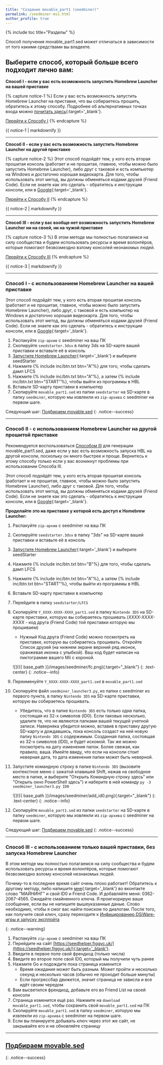 ```yaml
---
title: "Создание movable_part1 (seedminer)"
permalink: /seedminer-ms1.html
author_profile: true
---
```


{% include toc title="Разделы" %}

Способ получения movable_part1.sed может отличаться в зависимости от того какими средствами вы владеете. 

## 	Выберите способ, который больше всего подходит лично вам:

**Способ I - если у вас есть возможность запустить Homebrew Launcher на вашей приставке**

{% capture notice-1 %}
Если у вас есть возможность запустить Homebrew Launcher на приставке, что вы собираетесь прошить, обратитесь к этому способу. Подробнее об альтернативных точках входа можно [почитать здесь](homebrew-launcher-alternatives){:target='_blank'}. 

[Перейти к Способу I](#способ-i---с-использованием-homebrew-launcher-на-вашей-приставке)
{% endcapture %}
<div class="notice--success">{{ notice-1 | markdownify }}</div>

___

**Способ II - если у вас есть возможность запустить Homebrew Launcher на другой приставке**

{% capture notice-2 %}
Этот способ подойдёт тем, у кого есть вторая прошитая консоль (работает и не прошитая, главное, чтобы можно было запустить Homebrew Launcher), либо друг с таковой и есть компьютер на Windows и достаточно хорошая видеокарта.
 Для того, чтобы использовать этот метод, вы должны обменяться кодами друзей (Friend Code). Если не знаете как это сделать - обратитесь к инструкции консоли, или в [Google](http://google.com){:target='_blank'}. 

[Перейти к Способу II](#способ-ii---с-использованием-homebrew-launcher-на-другой-прошитой-приставке)
{% endcapture %}
<div class="notice--success">{{ notice-2 | markdownify }}</div>

___

**Способ III - если у вас вообще нет возможность запустить Homebrew Launcher ни на своей, ни на чужой приставке**

{% capture notice-3 %}
В этом методе мы полностью полагаемся на силу сообщества и будем использовать ресурсы и время волонтёров, которые помогают безвозмездно взлому консолей незнакомых людей. 

[Перейти к Способу III](#способ-iii---с-использованием-только-вашей-приставки-без-запуска-homebrew-launcher)
{% endcapture %}
<div class="notice--success">{{ notice-3 | markdownify }}</div>

___

### Способ I - с использованием Homebrew Launcher на вашей приставке 

Этот способ подойдёт тем, у кого есть вторая прошитая консоль (работает и не прошитая, главное, чтобы можно было запустить Homebrew Launcher), либо друг, с таковой и есть компьютер на Windows и достаточно хорошая видеокарта.
 Для того, чтобы использовать этот метод, вы должны обменяться кодами друзей (Friend Code). Если не знаете как это сделать - обратитесь к инструкции консоли, или в [Google](http://google.com){:target='_blank'}. 

1. Распакуйте `zip-архив` с seedminer на ваш ПК
1. Скопируйте `seedstarter.3dsx` в папку 3ds на SD-карте вашей приставки и вставьте её в консоль
1. [Запустите Homebrew Launcher](homebrew-launcher-alternatives){:target='_blank'} и выберите seedStarter
1. Нажмите {% include inc/btn.txt btn="A"%} для того, чтобы сделать дамп LFCS 
1. Нажмите {% include inc/btn.txt btn="A"%}, а затем {% include inc/btn.txt btn="START"%}, чтобы выйти из программы в HBL
1. Вставьте SD-карту приставки в компьютер
1. Скопируйте `movable_part1.sed` из папки `seedstarter` на SD-карте в папку `seedminer`, которую мы извлекли из `zip-архива` с seedminer на первом шаге.

Следующий шаг: [Подбираем movable.sed](seedminer-ms)
{: .notice--success}

___

### Способ II - с использованием Homebrew Launcher на другой прошитой приставке

Рекомендуется воспользоваться [Cпособом III](/seedminer-ms1#%D0%A1%D0%BF%D0%BE%D1%81%D0%BE%D0%B1-iii---%D1%81-%D0%B8%D1%81%D0%BF%D0%BE%D0%BB%D1%8C%D0%B7%D0%BE%D0%B2%D0%B0%D0%BD%D0%B8%D0%B5%D0%BC-%D1%82%D0%BE%D0%BB%D1%8C%D0%BA%D0%BE-%D0%B2%D0%B0%D1%88%D0%B5%D0%B9-%D0%BF%D1%80%D0%B8%D1%81%D1%82%D0%B0%D0%B2%D0%BA%D0%B8-%D0%B1%D0%B5%D0%B7-%D0%B7%D0%B0%D0%BF%D1%83%D1%81%D0%BA%D0%B0-homebrew-launcher) для генерации movable_part1.sed, даже если у вас есть возможность запуска HBL на другой консоли, поскольку он много быстрее и проще. Вернитесь к этому способу только если у вас возникнут проблемы при использовании Способа III. 

Этот способ подойдёт тем, у кого есть вторая прошитая консоль (работает и не прошитая, главное, чтобы можно было запустить Homebrew Launcher), либо друг с таковой. Для того, чтобы использовать этот метод, вы должны обменяться кодами друзей (Friend Code). Если не знаете как это сделать - обратитесь к инструкции консоли, или в [Google](http://google.com){:target='_blank'}. 

**Проделайте это на приставке у которой есть доступ к Homebrew Launcher:**
1. Распакуйте `zip-архив` с seedminer на ваш ПК
1. Скопируйте `seedstarter.3dsx` в папку "3ds" на SD-карте вашей приставки и вставьте её в консоль
1. [Запустите Homebrew Launcher](homebrew-launcher-alternatives){:target='_blank'} и выберите seedStarter
1. Нажмите {% include inc/btn.txt btn="B"%} для того, чтобы сделать дамп LFCS 
1. Нажмите {% include inc/btn.txt btn="A"%}, а затем {% include inc/btn.txt btn="START"%}, чтобы выйти из программы в HBL
1. Вставьте SD-карту приставки в компьютер
1. Перейдите в папку `seedstarter/LFCS` 
1. Скопируйте `Y_XXXX-XXXX-XXXX_part1.sed` в папку `Nintendo 3DS` на SD-карте приставки, которую вы собираетесь прошивать (*XXXX-XXXX-XXXX* - код друга (Friend Code) той приставки которую мы прошиваем) 
	* Нужный Код друга (Friend Code) можно посмотреть на приставке, которую вы собираетесь прошивать. Откройте Список друзей (на нижнем экране верхний ряд иконок, оранжевая иконка с улыбкой). Ваш код будет написан на пиктограмме вашего Mii с короной.
	
	![]({{ base_path }}/images/seedminer/fc.png){:target="_blank"}
	{: .text-center}
	{: .notice--info}
	
1. Переименуйте `Y_XXXX-XXXX-XXXX_part1.sed` в `movable_part1.sed`
1. Скопируйте файл `seedminer_launcher3.py`, из папки с seedminer из первого пункта, в папку `Nintendo 3DS` на SD-карте приставки, которую вы собираетесь прошивать. 
	* Убедитесь, что в папке `Nintendo 3DS` есть только одна папка, состоящая из 32-х символов (ID0). Если таковых несколько, удалите те, что не являются папками вашей текущей учетной записи. Наверняка убедится можно, вставив в приставку другую SD-карту и дождавшись, пока консоль создаст на ней новую папку `Nintendo 3DS` с содержимым. Созданная папка, состоящая из 32-х символов (ID0), и будет искомой. Так же можно посмотреть на дату изменения папок. Более свежая, как правило, ваша. Имейте ввиду, что если на консоли стоит неверная дата, то дата изменения папки может быть неверной.
1. Запустите командную строку в папке `Nintendo 3DS` (вызовите контекстное меню с зажатой клавишей Shift, нажав на свободное место в папке, и выберите "Открыть Командную строку здесь" или "Открыть окно PowerShell здесь") и наберите в ней команду `py -3 seedminer_launcher3.py ID0`

	![]({{ base_path }}/images/seedminer/add_id0.png){:target="_blank"}
	{: .text-center}
	{: .notice--info}
	
1. Скопируйте `movable_part1.sed` из папки `seedstarter` на SD-карте в папку `seedminer`, которую мы извлекли из `zip-архива` с seedminer на первом шаге.

Следующий шаг: [Подбираем movable.sed](seedminer-ms)
{: .notice--success}

___

### Способ III - с использованием только вашей приставки, без запуска Homebrew Launcher

В этом методе мы полностью полагаемся на силу сообщества и будем использовать ресурсы и время волонтёров, которые помогают безвозмездно взлому консолей незнакомых людей. 

Почему-то в последнее время сайт очень плохо работает! Обратитесь к другому методу, либо напишите [мне](http://vk.com/rashevskyv){:target='_blank'} во вконтакте слово "МАЙНИНГ" и свой ID0 и Friend Code. И добавляйте меня: 0362-2067-4565. Ожидайте смайненного ключа. Я проигнорирую ваше сообщение, если вы не напишите вышеуказанные даные. Слово необходимо, чтобы я смог вас найти поиском по диалогам. После того, как получите свой ключ, сразу переходите к [Инфицированию DSiWare-игры и запуску эксплойта](seedminer-dsiware-exploit)

{: .notice--warning}

1. Распакуйте `zip-архив` с seedminer на ваш ПК
1. Перейдите на сайт [https://seedhelper.figgyc.uk/](https://seedhelper.figgyc.uk/){:target='_blank'}.
1. Введите в первое поле свой френдкод (только числа)
1. Введите во второе поле свой ID0, который мы получили чуть ранее
1. Нажмите Go и подождите пока страница изменится
	* Время ожидания может быть разным. Может пройти и несколько секунд и несколько часов (обычно не проходит больше минуты)
	* Если прогрессбар движется, значит страница не зависла и все идёт своим чередом
1. Вам высветился френдкод, добавьте его во Friend List на своей консоли
1. Страница изменится ещё раз. Нажмите на `download movable_part1.sed`, чтобы сохранить свой `movable_part1.sed` на ПК
1. Скопируйте `movable_part1.sed`  в папку `seedminer`, которую мы извлекли из `zip-архива` с seedminer на первом шаге.
1. Если вы планируете добывать ключ через этот же сайт, не закрывайте его и не обновляйте страницу

___

## [Подбираем movable.sed](seedminer-ms)
{: .notice--success}